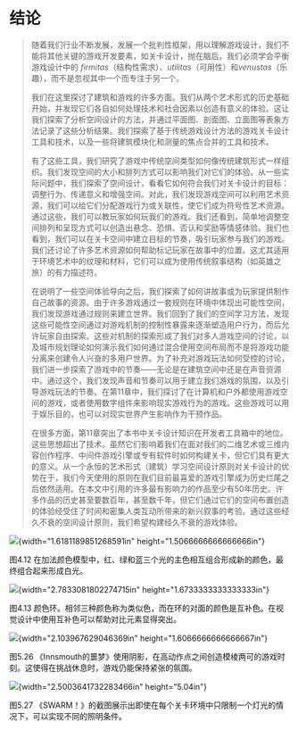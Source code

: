 # 结论

> 随着我们行业不断发展，发展一个批判性框架，用以理解游戏设计，我们不能将其他关键的游戏开发要素，如关卡设计，抛在脑后。我们必须学会平衡游戏设计中的 *firmitas*（结构性需求）、*utilitas*（可用性）和*venustas*（乐趣），而不是忽视其中一个而专注于另一个。
>
> 我们在这里探讨了建筑和游戏的许多方面。我们从两个艺术形式的历史基础开始，并发现它们各自如何处理技术和社会因素以创造有意义的体验。这让我们探索了分析空间设计的方法，并通过平面图、剖面图、立面图等表象方法记录了这些分析结果。我们探索了基于传统游戏设计方法的游戏关卡设计工具和技术，以及一些将建筑模块化和测量的焦点合并的工具和技术。
>
> 有了这些工具，我们研究了游戏中传统空间类型如何像传统建筑形式一样组织。我们发现空间的大小和排列方式可以影响我们对它们的体验。从一些实际问题中，我们探索了空间设计，看看它如何符合我们对关卡设计的目标：调整行为、传递意义和增强空间。对此，我们发现游戏空间可以利用艺术资源，我们可以给它们分配游戏行为或关联性，使它们成为符号性艺术资源。通过这些，我们可以教玩家如何玩我们的游戏。我们还看到，简单地调整空间排列和呈现方式可以创造出悬念、恐惧、否认和奖励等情感体验。我们也看到，我们可以在关卡空间中建立目标的节奏，吸引玩家参与我们的游戏。我们还讨论了许多艺术资源如何帮助标记玩家在故事中的位置。这尤其适用于环境艺术中的纹理和材料，它们可以成为使用传统叙事结构（如英雄之旅）的有力描述符。
>
> 在说明了一些空间体验导向之后，我们探索了如何讲故事或为玩家提供制作自己故事的资源。由于许多游戏通过一套规则在环境中体现出可能性空间，我们发现游戏通过规则来建立世界。我们回到了我们的空间学习方法，发现这些可能性空间通过对游戏机制的控制性暴露来逐渐塑造用户行为，而后允许玩家自由探索。这些对机制的探索形成了我们对多人游戏空间的讨论，以及城市规划理论如何演示我们如何通过混合使用空间布局而不是将游戏功能分离来创建令人兴奋的多用户世界。为了补充对游戏玩法如何受控的讨论，我们进一步探索了游戏中的节奏——无论是在建筑空间中还是在声音资源中。通过这个，我们发现声音和节奏可以用于建立我们游戏的氛围，以及引导游戏玩法的节奏。在第11章中，我们探讨了在计算机和户外都使用游戏空间的游戏，或者使用数字组件来影响现实游戏行为的游戏。这些游戏可以用于娱乐目的，也可以对现实世界产生影响作为干预作品。
>
> 在很多方面，第11章突出了本书中关卡设计知识在开发者工具箱中的地位。这些思想超出了技术。虽然它们影响着我们在面对我们的二维艺术或三维内容创作程序、中间件游戏引擎或专有软件时如何构建关卡，但它们具有更大的意义。从一个永恒的艺术形式（建筑）学习空间设计原则对关卡设计的优势在于，我们今天使用的原则在我们目前最喜爱的游戏引擎成为历史烂尾之后依然适用。在本文中引用的许多最有影响力的作品至少有50年历史。许多作品的历史甚至要数百年，甚至数千年，但它们通过它们的空间布置创造的体验经受住了时间和密集人类互动所带来的新兴叙事的考验。通过这些经久不衰的空间设计原则，我们希望构建经久不衰的游戏体验。
>

![](D:/VariousAsset/Books/AAALD_translate/translated_md/media/media/image391.jpeg){width="1.6181189851268591in" height="1.5066666666666666in"}

图4.12  在加法颜色模型中，红、绿和蓝三个光的主色相互组合形成新的颜色，最终组合起来形成白光。

![](D:/VariousAsset/Books/AAALD_translate/translated_md/media/media/image392.jpeg){width="2.7833081802274715in" height="1.6733333333333333in"}

图4.13 颜色环。相邻三种颜色称为类似色，而在环的对面的颜色是互补色。在视觉设计中使用互补色可以帮助对比元素显得突出。

![](D:/VariousAsset/Books/AAALD_translate/translated_md/media/media/image393.jpeg){width="2.103967629046369in" height="1.6066666666666667in"}

图5.26 《Innsmouth的噩梦》使用阴影，在高动作点之间创造模棱两可的游戏时刻。这使得在挑战休息时，游戏仍能保持紧张的氛围。

![](D:/VariousAsset/Books/AAALD_translate/translated_md/media/media/image394.jpeg){width="2.5003641732283466in" height="5.04in"}

图5.27 《SWARM！》的截图展示出即使在每个关卡环境中只限制一个灯光的情况下，可以实现不同的照明条件。
